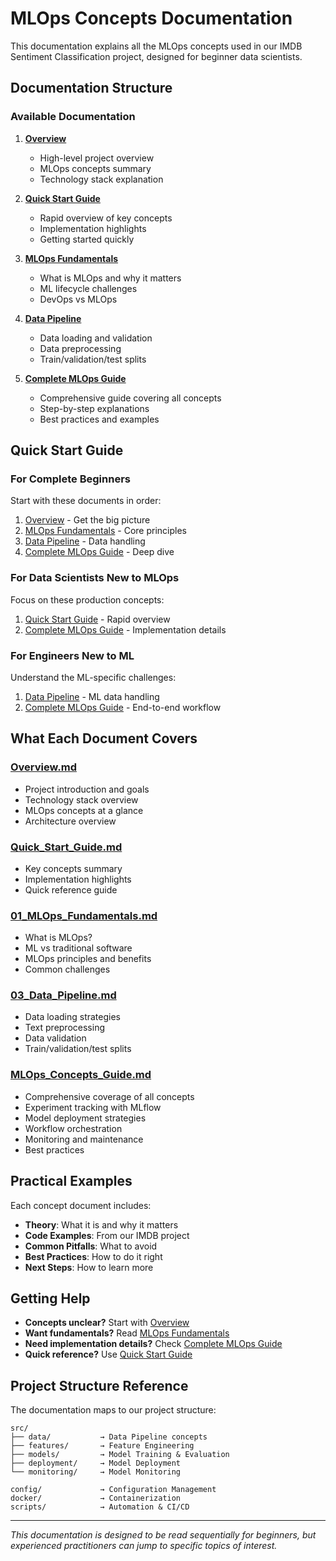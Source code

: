 # MLOps Concepts Documentation

This documentation explains all the MLOps concepts used in our IMDB Sentiment Classification project, designed for beginner data scientists.

## Documentation Structure

### Available Documentation

1. **[Overview](Overview.md)**
   - High-level project overview
   - MLOps concepts summary
   - Technology stack explanation

2. **[Quick Start Guide](Quick_Start_Guide.md)**
   - Rapid overview of key concepts
   - Implementation highlights
   - Getting started quickly

3. **[MLOps Fundamentals](01_MLOps_Fundamentals.md)**
   - What is MLOps and why it matters
   - ML lifecycle challenges
   - DevOps vs MLOps

4. **[Data Pipeline](03_Data_Pipeline.md)**
   - Data loading and validation
   - Data preprocessing
   - Train/validation/test splits

5. **[Complete MLOps Guide](MLOps_Concepts_Guide.md)**
   - Comprehensive guide covering all concepts
   - Step-by-step explanations
   - Best practices and examples

## Quick Start Guide

### For Complete Beginners
Start with these documents in order:
1. [Overview](Overview.md) - Get the big picture
2. [MLOps Fundamentals](01_MLOps_Fundamentals.md) - Core principles
3. [Data Pipeline](03_Data_Pipeline.md) - Data handling
4. [Complete MLOps Guide](MLOps_Concepts_Guide.md) - Deep dive

### For Data Scientists New to MLOps
Focus on these production concepts:
1. [Quick Start Guide](Quick_Start_Guide.md) - Rapid overview
2. [Complete MLOps Guide](MLOps_Concepts_Guide.md) - Implementation details

### For Engineers New to ML
Understand the ML-specific challenges:
1. [Data Pipeline](03_Data_Pipeline.md) - ML data handling
2. [Complete MLOps Guide](MLOps_Concepts_Guide.md) - End-to-end workflow

## What Each Document Covers

### [Overview.md](Overview.md)
- Project introduction and goals
- Technology stack overview
- MLOps concepts at a glance
- Architecture overview

### [Quick_Start_Guide.md](Quick_Start_Guide.md)
- Key concepts summary
- Implementation highlights
- Quick reference guide

### [01_MLOps_Fundamentals.md](01_MLOps_Fundamentals.md)
- What is MLOps?
- ML vs traditional software
- MLOps principles and benefits
- Common challenges

### [03_Data_Pipeline.md](03_Data_Pipeline.md)
- Data loading strategies
- Text preprocessing
- Data validation
- Train/validation/test splits

### [MLOps_Concepts_Guide.md](MLOps_Concepts_Guide.md)
- Comprehensive coverage of all concepts
- Experiment tracking with MLflow
- Model deployment strategies
- Workflow orchestration
- Monitoring and maintenance
- Best practices

## Practical Examples

Each concept document includes:
- **Theory**: What it is and why it matters
- **Code Examples**: From our IMDB project
- **Common Pitfalls**: What to avoid
- **Best Practices**: How to do it right
- **Next Steps**: How to learn more

## Getting Help

- **Concepts unclear?** Start with [Overview](Overview.md)
- **Want fundamentals?** Read [MLOps Fundamentals](01_MLOps_Fundamentals.md)
- **Need implementation details?** Check [Complete MLOps Guide](MLOps_Concepts_Guide.md)
- **Quick reference?** Use [Quick Start Guide](Quick_Start_Guide.md)

## Project Structure Reference

The documentation maps to our project structure:
```
src/
├── data/           → Data Pipeline concepts
├── features/       → Feature Engineering
├── models/         → Model Training & Evaluation
├── deployment/     → Model Deployment
└── monitoring/     → Model Monitoring

config/             → Configuration Management
docker/             → Containerization
scripts/            → Automation & CI/CD
```

---

*This documentation is designed to be read sequentially for beginners, but experienced practitioners can jump to specific topics of interest.* 